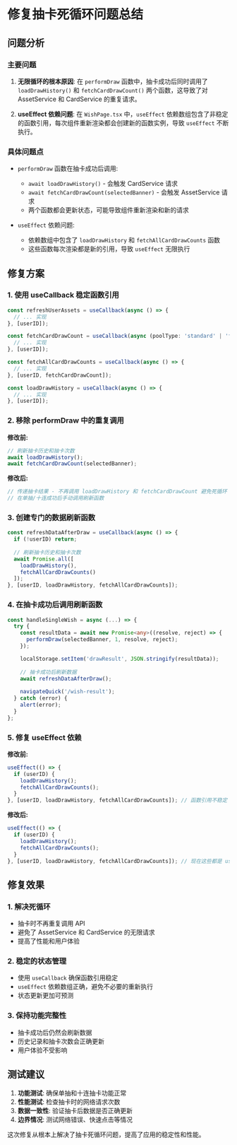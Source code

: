 # 修复抽卡死循环问题总结

## 问题分析

### 主要问题
1. **无限循环的根本原因**: 在 `performDraw` 函数中，抽卡成功后同时调用了 `loadDrawHistory()` 和 `fetchCardDrawCount()` 两个函数，这导致了对 AssetService 和 CardService 的重复请求。

2. **useEffect 依赖问题**: 在 `WishPage.tsx` 中，`useEffect` 依赖数组包含了非稳定的函数引用，每次组件重新渲染都会创建新的函数实例，导致 `useEffect` 不断执行。

### 具体问题点
- `performDraw` 函数在抽卡成功后调用:
  - `await loadDrawHistory()` - 会触发 CardService 请求
  - `await fetchCardDrawCount(selectedBanner)` - 会触发 AssetService 请求
  - 两个函数都会更新状态，可能导致组件重新渲染和新的请求

- `useEffect` 依赖问题:
  - 依赖数组中包含了 `loadDrawHistory` 和 `fetchAllCardDrawCounts` 函数
  - 这些函数每次渲染都是新的引用，导致 `useEffect` 无限执行

## 修复方案

### 1. 使用 useCallback 稳定函数引用
```typescript
const refreshUserAssets = useCallback(async () => {
  // ... 实现
}, [userID]);

const fetchCardDrawCount = useCallback(async (poolType: 'standard' | 'featured') => {
  // ... 实现
}, [userID]);

const fetchAllCardDrawCounts = useCallback(async () => {
  // ... 实现
}, [userID, fetchCardDrawCount]);

const loadDrawHistory = useCallback(async () => {
  // ... 实现
}, [userID]);
```

### 2. 移除 performDraw 中的重复调用
**修改前:**
```typescript
// 刷新抽卡历史和抽卡次数
await loadDrawHistory();
await fetchCardDrawCount(selectedBanner);
```

**修改后:**
```typescript
// 传递抽卡结果 - 不再调用 loadDrawHistory 和 fetchCardDrawCount 避免死循环
// 在单抽/十连成功后手动调用刷新函数
```

### 3. 创建专门的数据刷新函数
```typescript
const refreshDataAfterDraw = useCallback(async () => {
  if (!userID) return;
  
  // 刷新抽卡历史和抽卡次数
  await Promise.all([
    loadDrawHistory(),
    fetchAllCardDrawCounts()
  ]);
}, [userID, loadDrawHistory, fetchAllCardDrawCounts]);
```

### 4. 在抽卡成功后调用刷新函数
```typescript
const handleSingleWish = async (...) => {
  try {
    const resultData = await new Promise<any>((resolve, reject) => {
      performDraw(selectedBanner, 1, resolve, reject);
    });

    localStorage.setItem('drawResult', JSON.stringify(resultData));
    
    // 抽卡成功后刷新数据
    await refreshDataAfterDraw();
    
    navigateQuick('/wish-result');
  } catch (error) {
    alert(error);
  }
};
```

### 5. 修复 useEffect 依赖
**修改前:**
```typescript
useEffect(() => {
  if (userID) {
    loadDrawHistory();
    fetchAllCardDrawCounts();
  }
}, [userID, loadDrawHistory, fetchAllCardDrawCounts]); // 函数引用不稳定
```

**修改后:**
```typescript
useEffect(() => {
  if (userID) {
    loadDrawHistory();
    fetchAllCardDrawCounts();
  }
}, [userID, loadDrawHistory, fetchAllCardDrawCounts]); // 现在这些都是 useCallback，依赖是稳定的
```

## 修复效果

### 1. 解决死循环
- 抽卡时不再重复调用 API
- 避免了 AssetService 和 CardService 的无限请求
- 提高了性能和用户体验

### 2. 稳定的状态管理
- 使用 `useCallback` 确保函数引用稳定
- `useEffect` 依赖数组正确，避免不必要的重新执行
- 状态更新更加可预测

### 3. 保持功能完整性
- 抽卡成功后仍然会刷新数据
- 历史记录和抽卡次数会正确更新
- 用户体验不受影响

## 测试建议

1. **功能测试**: 确保单抽和十连抽卡功能正常
2. **性能测试**: 检查抽卡时的网络请求次数
3. **数据一致性**: 验证抽卡后数据是否正确更新
4. **边界情况**: 测试网络错误、快速点击等情况

这次修复从根本上解决了抽卡死循环问题，提高了应用的稳定性和性能。
